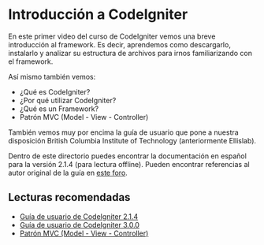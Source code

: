 # Introducción a CodeIgniter

En este primer video del curso de CodeIgniter vemos una breve introducción al framework. Es decir, aprendemos como descargarlo, instalarlo y analizar su estructura de archivos para irnos familiarizando con el framework.

Así mismo también vemos:

- ¿Qué es CodeIgniter?
- ¿Por qué utilizar CodeIgniter?
- ¿Qué es un Framework?
- Patrón MVC (Model - View - Controller)

También vemos muy por encima la guía de usuario que pone a nuestra disposición British Columbia Institute of Technology (anteriormente Ellislab).

Dentro de este directorio puedes encontrar la documentación en español para la versión 2.1.4 (para lectura offline). Pueden encontrar referencias al autor original de la guía en [este foro](http://foro.escodeigniter.com/viewtopic.php?f=5&t=812).

## Lecturas recomendadas

- [Guía de usuario de CodeIgniter 2.1.4](http://www.codeigniter.com/userguide2/)
- [Guía de usuario de CodeIgniter 3.0.0](http://www.codeigniter.com/user_guide/)
- [Patrón MVC (Model - View - Controller)](http://todoprogramacion.com.ve/articulos/desarrollo-web/patron-mvc-model-view-controller)